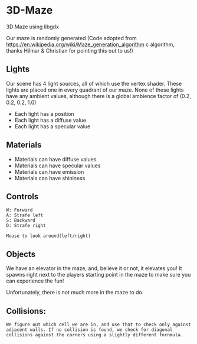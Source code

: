 # 3D-Maze
3D Maze using libgdx

Our maze is randomly generated (Code adopted from  https://en.wikipedia.org/wiki/Maze_generation_algorithm c algorithm, thanks Hilmar & Christian for pointing this out to us!)

## Lights
Our scene has 4 light sources, all of which use the vertex shader.
These lights are placed one in every quadrant of our maze.
None of these lights have any ambient values, although there is a global ambience factor of (0.2, 0.2, 0.2, 1.0)
- Each light has a position
- Each light has a diffuse value
- Each light has a specular value

## Materials
- Materials can have diffuse values
- Materials can have specular values
- Materials can have emission
- Materials can have shininess 

## Controls
    W: Forward
    A: Strafe left
    S: Backward
    D: Strafe right
    
    Mouse to look around(left/right) 

## Objects
We have an elevator in the maze, and, believe it or not, it elevates you! It spawns right next to the players starting point in the maze to make sure you can experience the fun!

Unfortunately, there is not much more in the maze to do.

## Collisions:
    We figure out which cell we are in, and use that to check only against adjacent walls. If no collision is found, we check for diagonal collisions against the corners using a slightly different fornmula. 